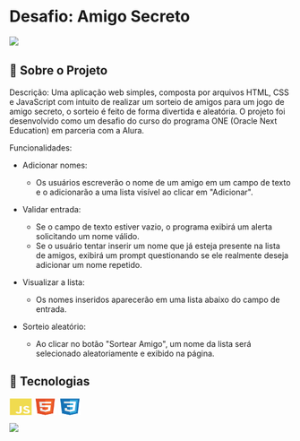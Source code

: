 # Desafio: Amigo Secreto
</p>
   <img src="![Image](https://github.com/user-attachments/assets/560cf5c5-887b-4b1f-9857-84ce15031096)"/>
</p>

## 📖 Sobre o Projeto

Descrição: Uma aplicação web simples, composta por arquivos HTML, CSS e JavaScript com intuito de realizar um sorteio de amigos para um jogo de amigo secreto, o sorteio é feito de forma divertida e aleatória. O projeto foi desenvolvido como um desafio do curso do programa ONE (Oracle Next Education) em parceria com a Alura.

Funcionalidades:

- Adicionar nomes: 
    - Os usuários escreverão o nome de um amigo em um campo de texto e o adicionarão a uma lista visível ao clicar em "Adicionar".

- Validar entrada: 
    - Se o campo de texto estiver vazio, o programa exibirá um alerta solicitando um nome válido.
    - Se o usuário tentar inserir um nome que já esteja presente na lista de amigos, exibirá um prompt questionando se ele realmente deseja adicionar um nome repetido.

- Visualizar a lista: 
    - Os nomes inseridos aparecerão em uma lista abaixo do campo de entrada.

- Sorteio aleatório: 
    - Ao clicar no botão "Sortear Amigo", um nome da lista será selecionado aleatoriamente e exibido na página.

## 🚀 Tecnologias

  <div style="flex-basis: 48%;">
    <img align="center" alt="Js" height="30" width="40" src="https://raw.githubusercontent.com/devicons/devicon/master/icons/javascript/javascript-plain.svg">
    <img align="center" alt="HTML" height="30" width="40" src="https://raw.githubusercontent.com/devicons/devicon/master/icons/html5/html5-original.svg">
    <img align="center" alt="CSS" height="30" width="40" src="https://raw.githubusercontent.com/devicons/devicon/master/icons/css3/css3-original.svg">
  </div>

</p>
   <img src="http://img.shields.io/static/v1?label=STATUS&message=CONCLUIDO&color=GREEN&style=for-the-badge"/>
</p>



